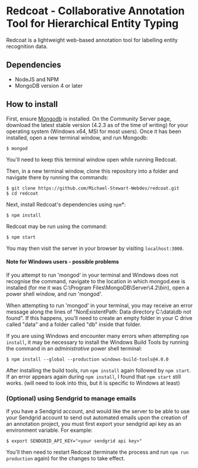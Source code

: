 # Redcoat - Collaborative Annotation Tool for Hierarchical Entity Typing

Redcoat is a lightweight web-based annotation tool for labelling entity recognition data.


## Dependencies

- NodeJS and NPM
- MongoDB version 4 or later

## How to install


First, ensure [Mongodb](https://www.mongodb.com/download-center/community) is installed. On the Community Server page, download the latest stable version (4.2.3 as of the time of writing) for your operating system (Windows x64, MSI for most users). Once it has been installed, open a new terminal window, and run Mongodb:

    $ mongod

You'll need to keep this terminal window open while running Redcoat.

Then, in a new terminal window, clone this repository into a folder and navigate there by running the commands:

    $ git clone https://github.com/Michael-Stewart-Webdev/redcoat.git
    $ cd redcoat

Next, install Redcoat's dependencies using `npm`\*:

    $ npm install

Redcoat may be run using the command:

    $ npm start

You may then visit the server in your browser by visiting `localhost:3000`.

#### Note for Windows users - possible problems

If you attempt to run 'mongod' in your terminal and Windows does not recognise the command, navigate to the location in which mongod.exe is installed (for me it was C:\Program Files\MongoDB\Server\4.2\bin), open a power shell window, and run 'mongod'.

When attempting to run 'mongod' in your terminal, you may receive an error message along the lines of "NonExistentPath: Data directory C:\data\db not found". If this happens, you'll need to create an empty folder in your C drive called "data" and a folder called "db" inside that folder.

If you are using Windows and encounter many errors when attempting `npm install`, it may be necessary to install the Windows Build Tools by running the command in an *administrative* power shell terminal:

    $ npm install --global --production windows-build-tools@4.0.0

After installing the build tools, run `npm install` again followed by `npm start`. If an error appears again during `npm install`, I found that `npm start` still works. (will need to look into this, but it is specific to Windows at least)

### (Optional) using Sendgrid to manage emails

If you have a Sendgrid account, and would like the server to be able to use your Sendgrid account to send out automated emails upon the creation of an annotation project, you must first export your sendgrid api key as an environment variable. For example:

    $ export SENDGRID_API_KEY="<your sendgrid api key>"
	
You'll then need to restart Redcoat (terminate the process and run `npm run production` again) for the changes to take effect.






